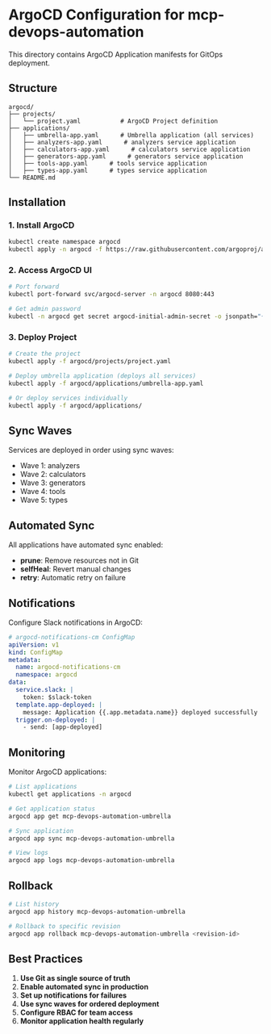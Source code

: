 # ArgoCD Configuration for mcp-devops-automation

This directory contains ArgoCD Application manifests for GitOps deployment.

## Structure

```
argocd/
├── projects/
│   └── project.yaml           # ArgoCD Project definition
├── applications/
│   ├── umbrella-app.yaml      # Umbrella application (all services)
│   ├── analyzers-app.yaml      # analyzers service application
│   ├── calculators-app.yaml      # calculators service application
│   ├── generators-app.yaml      # generators service application
│   ├── tools-app.yaml      # tools service application
│   ├── types-app.yaml      # types service application
└── README.md
```

## Installation

### 1. Install ArgoCD

```bash
kubectl create namespace argocd
kubectl apply -n argocd -f https://raw.githubusercontent.com/argoproj/argo-cd/stable/manifests/install.yaml
```

### 2. Access ArgoCD UI

```bash
# Port forward
kubectl port-forward svc/argocd-server -n argocd 8080:443

# Get admin password
kubectl -n argocd get secret argocd-initial-admin-secret -o jsonpath="{.data.password}" | base64 -d
```

### 3. Deploy Project

```bash
# Create the project
kubectl apply -f argocd/projects/project.yaml

# Deploy umbrella application (deploys all services)
kubectl apply -f argocd/applications/umbrella-app.yaml

# Or deploy services individually
kubectl apply -f argocd/applications/
```

## Sync Waves

Services are deployed in order using sync waves:

- Wave 1: analyzers
- Wave 2: calculators
- Wave 3: generators
- Wave 4: tools
- Wave 5: types

## Automated Sync

All applications have automated sync enabled:
- **prune**: Remove resources not in Git
- **selfHeal**: Revert manual changes
- **retry**: Automatic retry on failure

## Notifications

Configure Slack notifications in ArgoCD:

```yaml
# argocd-notifications-cm ConfigMap
apiVersion: v1
kind: ConfigMap
metadata:
  name: argocd-notifications-cm
  namespace: argocd
data:
  service.slack: |
    token: $slack-token
  template.app-deployed: |
    message: Application {{.app.metadata.name}} deployed successfully
  trigger.on-deployed: |
    - send: [app-deployed]
```

## Monitoring

Monitor ArgoCD applications:

```bash
# List applications
kubectl get applications -n argocd

# Get application status
argocd app get mcp-devops-automation-umbrella

# Sync application
argocd app sync mcp-devops-automation-umbrella

# View logs
argocd app logs mcp-devops-automation-umbrella
```

## Rollback

```bash
# List history
argocd app history mcp-devops-automation-umbrella

# Rollback to specific revision
argocd app rollback mcp-devops-automation-umbrella <revision-id>
```

## Best Practices

1. **Use Git as single source of truth**
2. **Enable automated sync in production**
3. **Set up notifications for failures**
4. **Use sync waves for ordered deployment**
5. **Configure RBAC for team access**
6. **Monitor application health regularly**
